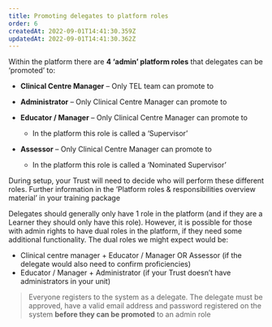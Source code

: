 ```yaml
---
title: Promoting delegates to platform roles
order: 6
createdAt: 2022-09-01T14:41:30.359Z
updatedAt: 2022-09-01T14:41:30.362Z
---
```

Within the platform there are **4 ‘admin’ platform roles** that delegates can be ‘promoted’ to:​

* **Clinical Centre Manager** – Only TEL team can promote to​
* **Administrator** – Only Clinical Centre Manager can promote to​
* **Educator / Manager** – Only Clinical Centre Manager can promote to​

  * In the platform this role is called a ‘Supervisor’ ​
* **Assessor** – Only Clinical Centre Manager can promote to​

  * In the platform this role is called a ‘Nominated Supervisor’ ​

During setup, your Trust will need to decide who will perform these different roles. Further information in the ’Platform roles & responsibilities overview material’ in your training package​

Delegates should generally only have 1 role in the platform (and if they are a Learner they should only have this role). However, it is possible for those with admin rights to have dual roles in the platform, if they need some additional functionality. The dual roles we might expect would be:​

* Clinical centre manager + Educator / Manager OR Assessor (if the delegate would also need to confirm proficiencies)​
* Educator / Manager + Administrator (if your Trust doesn’t have administrators in your unit)

> Everyone registers to the system as a delegate. The delegate must be approved, have a valid email address and password registered on the system **before they can be promoted** to an admin role ​